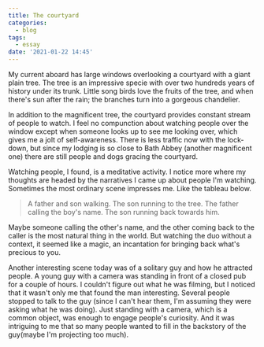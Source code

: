 ```yaml
---
title: The courtyard
categories:
  - blog
tags:
  - essay
date: '2021-01-22 14:45'
---
```


My current aboard has large windows overlooking a courtyard with a giant plain tree. The tree is an impressive specie with over two hundreds years of history under its trunk. Little song birds love the fruits of the tree, and when there's sun after the rain; the branches turn into a gorgeous chandelier.  

In addition to the magnificent tree, the courtyard provides constant stream of people to watch. I feel no compunction about watching people over the window except when someone looks up to see me looking over, which gives me a jolt of self-awareness. There is less traffic now with the lock-down, but since my lodging is so close to Bath Abbey (another magnificent one) there are still people and dogs gracing the courtyard.

Watching people, I found, is a meditative activity. I notice more where my thoughts are headed by the narratives I came up about people I'm watching. Sometimes the most ordinary scene impresses me. Like the tableau below.
> A father and son walking. The son running to the tree. The father calling the boy's name. The son running back towards him.

Maybe someone calling the other's name, and the other coming back to the caller is the most natural thing in the world. But watching the duo without a context, it seemed like a magic, an incantation for bringing back what's precious to you.  

Another interesting scene today was of a solitary guy and how he attracted people. A young guy with a camera was standing in front of a closed pub for a couple of hours. I couldn't figure out what he was filming, but I noticed that it wasn't only me that found the man interesting. Several people stopped to talk to the guy (since I can't hear them, I'm assuming they were asking what he was doing). Just standing with a camera, which is a common object, was enough to engage people's curiosity. And it was intriguing to me that so many people wanted to fill in the backstory of the guy(maybe I'm projecting too much).
